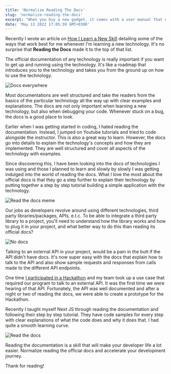 ```yaml
---
title: 'Normalize Reading The Docs'
slug: 'normalize-reading-the-docs'
excerpt: "When you buy a new gadget, it comes with a user manual that explains how to use the gadget. When you're stuck at some point operating the gadget, you can always go back to the manual and check it out. This is exactly what documentation is for software/technology. It explains how to use the software and you can always come back whenever stuck."
date: 'May 13 2022 17:05:39 GMT+0300'
---
```


Recently I wrote an article on [How I Learn a New Skill](https://alex-kimeu.com/blog/how-i-learn-a-new-skill) detailing some of the ways that work best for me whenever I'm learning a new technology. It's no surprise that **Reading the Docs** made it to the top of that list.

The official documentation of any technology is really important if you want to get up and running using the technology. It's like a roadmap that introduces you to the technology and takes you from the ground up on how to use the technology. 

![Docs everywhere](/images/posts/documentation-everywhere.jpg)

Most documentations are well structured and take the readers from the basics of the particular technology all the way up with clear examples and explanations. The docs are not only important when learning a new technology, but also when debugging your code. Whenever stuck on a bug, the docs is a good place to look. 

Earlier when I was getting started in coding, I hated reading the documentation. Instead, I jumped on Youtube tutorials and tried to code alongside the instructor. This is also a great way to learn. However, the docs go into details to explain the technology's concepts and how they are implemented. They are well structured and cover all aspects of the technology with examples.

Since discovering this, I have been looking into the docs of technologies I was using and those I planned to learn and slowly by slowly I was getting indulged into the world of reading the docs. What I love the most about the official docs is that they go a step further to explain their technology by putting together a step by step tutorial building a simple application with the technology.

![Read the docs meme](/images/posts/read-the-docs.gif)

Our jobs as developers revolve around using different technologies, third party libraries/packages, APIs, e.t.c. To be able to integrate a third party library to a project, you'll need to understand how the library works and how to plug it in your project, and what better way to do this than reading its official docs?

![No docs](/images/posts/there-is-documentation.jpg)

Talking to an external API in your project, would be a pain in the butt if the API didn't have docs. It's now super easy with the docs that explain how to talk to the API and also show sample requests and responses from calls made to the different API endpoints.

One time [I participated in a Hackathon](https://alex-kimeu.com/blog/my-first-ever-hackathon) and my team took up a use case that required our program to talk to an external API. It was the first time we were hearing of that API. Fortunately, the API was well documented and after a night or two of reading the docs, we were able to create a prototype for the Hackathon. 

Recently I taught myself Next JS through reading the documentation and following their step by step tutorial. They have code samples for every step with clear explanations of what the code does and why it does that. I had quite a smooth learning curve.

![Read the docs](/images/posts/how-i-learn-a-new-skill.jpg)

Reading the documentation is a skill that will make your developer life a lot easier. Normalize reading the official docs and accelerate your development journey.

Thank for reading!